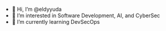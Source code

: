 - 👋 Hi, I’m @eldyyuda
- 👀 I’m interested in Software Development, AI, and CyberSec
- 🌱 I’m currently learning DevSecOps

<!---
eldyyuda/eldyyuda is a ✨ special ✨ repository because its `README.md` (this file) appears on your GitHub profile.
You can click the Preview link to take a look at your changes.
--->
